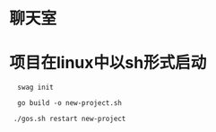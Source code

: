 # 聊天室


# 项目在linux中以sh形式启动
```shell
  swag init

  go build -o new-project.sh
  
 ./gos.sh restart new-project
```